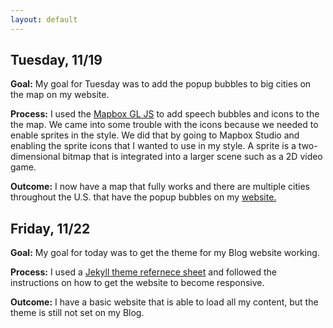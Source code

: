 ```yaml
---
layout: default
---
```


## Tuesday, 11/19

**Goal:** My goal for Tuesday was to add the popup bubbles to big cities on the map on my website.

**Process:** I used the [Mapbox GL JS](https://docs.mapbox.com/mapbox-gl-js/example/popup-on-click/) to add speech bubbles and icons to the the map. We came into some trouble with the icons because we needed to enable sprites in the style. We did that by going to Mapbox Studio and enabling the sprite icons that I wanted to use in my style. A sprite is a two-dimensional bitmap that is integrated into a larger scene such as a 2D video game.

**Outcome:** I now have a map that fully works and there are multiple cities throughout the U.S. that have the popup bubbles on my [website.](https://xiomaraquinonez.github.io/MAGIC/#)

## Friday, 11/22

**Goal:** My goal for today was to get the theme for my Blog website working.

**Process:** I used a [Jekyll theme refernece sheet](https://www.jekyll.com.cn/tutorials/convert-site-to-jekyll/) and followed the instructions on how to get the website to become responsive.

**Outcome:** I have a basic website that is able to load all my content, but the theme is still not set on my Blog.

